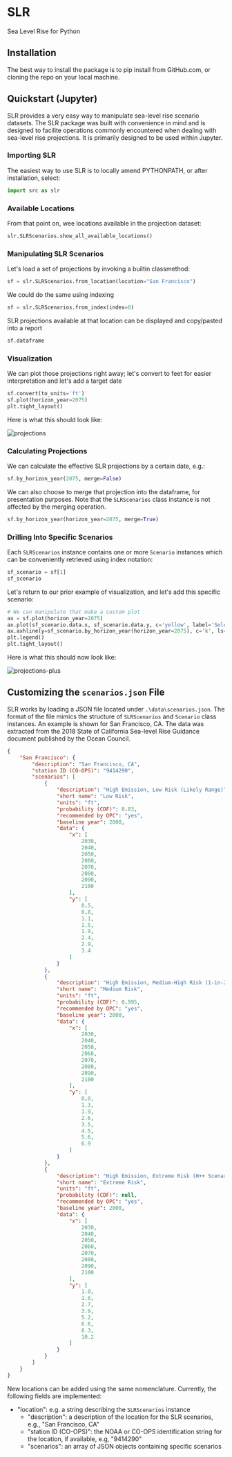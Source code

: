# SLR
Sea Level Rise for Python

## Installation
The best way to install the package is to pip install from GitHub.com, or cloning the repo on your local machine.

## Quickstart (Jupyter)

SLR provides a very easy way to manipulate sea-level rise scenario datasets. The SLR package was built with convenience in mind and is designed to facilite operations commonly encountered when dealing with sea-level rise projections. It is primarily designed to be used within Jupyter.

### Importing SLR
The easiest way to use SLR is to locally amend PYTHONPATH, or after installation, select:

```python
import src as slr
```

### Available Locations
From that point on, wee locations available in the projection dataset:
```python
slr.SLRScenarios.show_all_available_locations()
```

### Manipulating SLR Scenarios
Let's load a set of projections by invoking a builtin classmethod:
```python
sf = slr.SLRScenarios.from_location(location="San Francisco")
```

We could do the same using indexing
```python
sf = slr.SLRScenarios.from_index(index=0)
```

SLR projections available at that location can be displayed and copy/pasted into a report
```python
sf.dataframe
```

### Visualization
We can plot those projections right away; let's convert to feet for easier interpretation and let's add a target date
```python
sf.convert(to_units='ft')
sf.plot(horizon_year=2075)
plt.tight_layout()
```

Here is what this should look like:

![projections](https://user-images.githubusercontent.com/46502166/143791203-32a194a6-169a-4bb7-81e0-087fb889ffcd.png)

### Calculating Projections
We can calculate the effective SLR projections by a certain date, e.g.:
```python
sf.by_horizon_year(2075, merge=False)
```

We can also choose to merge that projection into the dataframe, for presentation purposes. Note that the `SLRScenarios` class instance is not affected by the merging operation.
```python
sf.by_horizon_year(horizon_year=2075, merge=True)
```

### Drilling Into Specific Scenarios
Each `SLRScenarios` instance contains one or more `Scenario` instances which can be conveniently retrieved using index notation:
```python
sf_scenario = sf[1]
sf_scenario
```

Let's return to our prior example of visualization, and let's add this specific scenario:
```python
# We can manipulate that make a custom plot
ax = sf.plot(horizon_year=2075)
ax.plot(sf_scenario.data.x, sf_scenario.data.y, c='yellow', label='Selected for design', lw=10, alpha=.65)
ax.axhline(y=sf_scenario.by_horizon_year(horizon_year=2075), c='k', ls='--', lw=1)
plt.legend()
plt.tight_layout()
```

Here is what this should now look like:

![projections-plus](https://user-images.githubusercontent.com/46502166/143791670-ebfab835-3084-44e6-bcfb-a770f001c4ee.png)

## Customizing the `scenarios.json` File

SLR works by loading a JSON file located under `.\data\scenarios.json`. The format of the file mimics the structure of `SLRScenarios` and `Scenario` class instances. An example is shown for San Francisco, CA. The data was extracted from the 2018 State of California Sea-level Rise Guidance document published by the Ocean Council.

```json
{
    "San Francisco": {
        "description": "San Francisco, CA",
        "station ID (CO-OPS)": "9414290",
        "scenarios": [
            {
                "description": "High Emission, Low Risk (Likely Range)",
                "short name": "Low Risk",
                "units": "ft",
                "probability (CDF)": 0.83,
                "recommended by OPC": "yes",
                "baseline year": 2000,
                "data": {
                    "x": [
                        2030,
                        2040,
                        2050,
                        2060,
                        2070,
                        2080,
                        2090,
                        2100
                    ],
                    "y": [
                        0.5,
                        0.8,
                        1.1,
                        1.5,
                        1.9,
                        2.4,
                        2.9,
                        3.4
                    ]
                }
            },
            {
                "description": "High Emission, Medium-High Risk (1-in-200 Chance)",
                "short name": "Medium Risk",
                "units": "ft",
                "probability (CDF)": 0.995,
                "recommended by OPC": "yes",
                "baseline year": 2000,
                "data": {
                    "x": [
                        2030,
                        2040,
                        2050,
                        2060,
                        2070,
                        2080,
                        2090,
                        2100
                    ],
                    "y": [
                        0.8,
                        1.3,
                        1.9,
                        2.6,
                        3.5,
                        4.5,
                        5.6,
                        6.9
                    ]
                }
            },
            {
                "description": "High Emission, Extreme Risk (H++ Scenario)",
                "short name": "Extreme Risk",
                "units": "ft",
                "probability (CDF)": null,
                "recommended by OPC": "yes",
                "baseline year": 2000,
                "data": {
                    "x": [
                        2030,
                        2040,
                        2050,
                        2060,
                        2070,
                        2080,
                        2090,
                        2100
                    ],
                    "y": [
                        1.0,
                        1.8,
                        2.7,
                        3.9,
                        5.2,
                        6.6,
                        8.3,
                        10.2
                    ]
                }
            }
        ]
    }
}
```

New locations can be added using the same nomenclature. Currently, the following fields are implemented:

* "location": e.g. a string describing the `SLRScenarios` instance
  - "description": a description of the location for the SLR scenarios, e.g., "San Francisco, CA"
  - "station ID (CO-OPS)": the NOAA or CO-OPS identification string for the location, if available, e.g, "9414290"
  - "scenarios": an array of JSON objects containing specific scenarios
